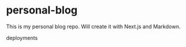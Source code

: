 # personal-blog
This is my personal blog repo. Will create it with Next.js and Markdown.

deployments
